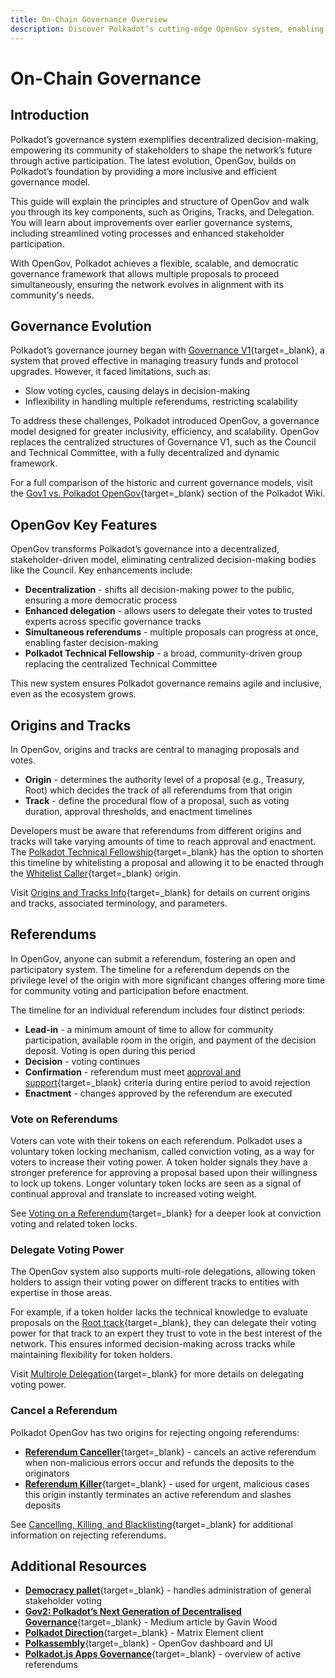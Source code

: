 ```yaml
---
title: On-Chain Governance Overview
description: Discover Polkadot’s cutting-edge OpenGov system, enabling transparent, decentralized decision-making through direct democracy and flexible governance tracks.
---
```


# On-Chain Governance 

## Introduction

Polkadot’s governance system exemplifies decentralized decision-making, empowering its community of stakeholders to shape the network’s future through active participation. The latest evolution, OpenGov, builds on Polkadot’s foundation by providing a more inclusive and efficient governance model.

This guide will explain the principles and structure of OpenGov and walk you through its key components, such as Origins, Tracks, and Delegation. You will learn about improvements over earlier governance systems, including streamlined voting processes and enhanced stakeholder participation.

With OpenGov, Polkadot achieves a flexible, scalable, and democratic governance framework that allows multiple proposals to proceed simultaneously, ensuring the network evolves in alignment with its community's needs.

## Governance Evolution

Polkadot’s governance journey began with [Governance V1](https://wiki.polkadot.network/docs/learn/learn-governance#governance-summary){target=\_blank}, a system that proved effective in managing treasury funds and protocol upgrades. However, it faced limitations, such as:

- Slow voting cycles, causing delays in decision-making
- Inflexibility in handling multiple referendums, restricting scalability

To address these challenges, Polkadot introduced OpenGov, a governance model designed for greater inclusivity, efficiency, and scalability. OpenGov replaces the centralized structures of Governance V1, such as the Council and Technical Committee, with a fully decentralized and dynamic framework.

For a full comparison of the historic and current governance models, visit the [Gov1 vs. Polkadot OpenGov](https://wiki.polkadot.network/docs/learn-polkadot-opengov#gov1-vs-polkadot-opengov){target=\_blank} section of the Polkadot Wiki.

## OpenGov Key Features

OpenGov transforms Polkadot’s governance into a decentralized, stakeholder-driven model, eliminating centralized decision-making bodies like the Council. Key enhancements include:

- **Decentralization** - shifts all decision-making power to the public, ensuring a more democratic process
- **Enhanced delegation** - allows users to delegate their votes to trusted experts across specific governance tracks
- **Simultaneous referendums** - multiple proposals can progress at once, enabling faster decision-making
- **Polkadot Technical Fellowship** - a broad, community-driven group replacing the centralized Technical Committee

This new system ensures Polkadot governance remains agile and inclusive, even as the ecosystem grows.

## Origins and Tracks

In OpenGov, origins and tracks are central to managing proposals and votes.

- **Origin** - determines the authority level of a proposal (e.g., Treasury, Root) which decides the track of all referendums from that origin
- **Track** - define the procedural flow of a proposal, such as voting duration, approval thresholds, and enactment timelines

Developers must be aware that referendums from different origins and tracks will take varying amounts of time to reach approval and enactment. The [Polkadot Technical Fellowship](https://wiki.polkadot.network/docs/learn-polkadot-technical-fellowship){target=\_blank} has the option to shorten this timeline by whitelisting a proposal and allowing it to be enacted through the [Whitelist Caller](https://wiki.polkadot.network/docs/learn-polkadot-opengov-origins#whitelisted-caller){target=\_blank} origin.

Visit [Origins and Tracks Info](https://wiki.polkadot.network/docs/learn-polkadot-opengov#origins-and-tracks){target=\_blank} for details on current origins and tracks, associated terminology, and parameters.

## Referendums

In OpenGov, anyone can submit a referendum, fostering an open and participatory system. The timeline for a referendum depends on the privilege level of the origin with more significant changes offering more time for community voting and participation before enactment. 

The timeline for an individual referendum includes four distinct periods:

- **Lead-in** - a minimum amount of time to allow for community participation, available room in the origin, and payment of the decision deposit. Voting is open during this period
- **Decision** - voting continues
- **Confirmation** - referendum must meet [approval and support](https://wiki.polkadot.network/docs/learn-polkadot-opengov#approval-and-support){target=\_blank} criteria during entire period to avoid rejection
- **Enactment** - changes approved by the referendum are executed

### Vote on Referendums

Voters can vote with their tokens on each referendum. Polkadot uses a voluntary token locking mechanism, called conviction voting, as a way for voters to increase their voting power. A token holder signals they have a stronger preference for approving a proposal based upon their willingness to lock up tokens. Longer voluntary token locks are seen as a signal of continual approval and translate to increased voting weight.

See [Voting on a Referendum](https://wiki.polkadot.network/docs/learn-polkadot-opengov#voting-on-a-referendum){target=\_blank} for a deeper look at conviction voting and related token locks.

### Delegate Voting Power

The OpenGov system also supports multi-role delegations, allowing token holders to assign their voting power on different tracks to entities with expertise in those areas. 

For example, if a token holder lacks the technical knowledge to evaluate proposals on the [Root track](https://wiki.polkadot.network/docs/learn-polkadot-opengov-origins#root){target=\_blank}, they can delegate their voting power for that track to an expert they trust to vote in the best interest of the network. This ensures informed decision-making across tracks while maintaining flexibility for token holders.

Visit [Multirole Delegation](https://wiki.polkadot.network/docs/learn-polkadot-opengov#multirole-delegation){target=\_blank} for more details on delegating voting power.

### Cancel a Referendum

Polkadot OpenGov has two origins for rejecting ongoing referendums: 

- [**Referendum Canceller**](https://wiki.polkadot.network/docs/learn-polkadot-opengov-origins#referendum-canceller){target=\_blank} - cancels an active referendum when non-malicious errors occur and refunds the deposits to the originators
- [**Referendum Killer**](https://wiki.polkadot.network/docs/learn-polkadot-opengov-origins#referendum-killer){target=\_blank} - used for urgent, malicious cases this origin instantly terminates an active referendum and slashes deposits

See [Cancelling, Killing, and Blacklisting](https://wiki.polkadot.network/docs/learn-polkadot-opengov#cancelling-killing--blacklisting){target=\_blank} for additional information on rejecting referendums.

## Additional Resources

- [**Democracy pallet**](https://github.com/paritytech/polkadot-sdk/tree/polkadot-stable2412/substrate/frame/democracy/src){target=\_blank} - handles administration of general stakeholder voting
- [**Gov2: Polkadot’s Next Generation of Decentralised Governance**](https://medium.com/polkadot-network/gov2-polkadots-next-generation-of-decentralised-governance-4d9ef657d11b){target=\_blank} - Medium article by Gavin Wood
- [**Polkadot Direction**](https://matrix.to/#/#Polkadot-Direction:parity.io){target=\_blank} -  Matrix Element client
- [**Polkassembly**](https://polkadot.polkassembly.io/){target=\_blank} - OpenGov dashboard and UI
- [**Polkadot.js Apps Governance**](https://polkadot.js.org/apps/#/referenda){target=\_blank} - overview of active referendums